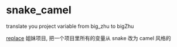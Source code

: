 # snake_camel
translate you project variable from big_zhu to bigZhu

[replace](https://github.com/bigzhu/replace) 姐妹项目, 把一个项目里所有的变量从 snake 改为 camel 风格的

